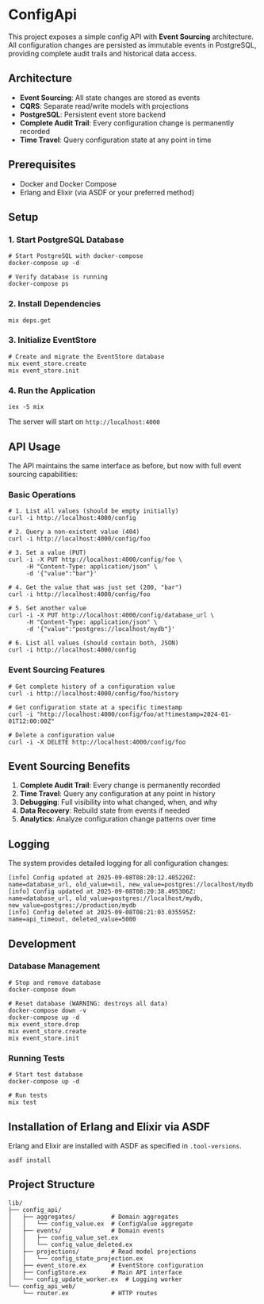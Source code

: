 # ConfigApi

This project exposes a simple config API with **Event Sourcing** architecture. All configuration changes are persisted as immutable events in PostgreSQL, providing complete audit trails and historical data access.

## Architecture

- **Event Sourcing**: All state changes are stored as events
- **CQRS**: Separate read/write models with projections
- **PostgreSQL**: Persistent event store backend
- **Complete Audit Trail**: Every configuration change is permanently recorded
- **Time Travel**: Query configuration state at any point in time

## Prerequisites

- Docker and Docker Compose
- Erlang and Elixir (via ASDF or your preferred method)

## Setup

### 1. Start PostgreSQL Database

```shell
# Start PostgreSQL with docker-compose
docker-compose up -d

# Verify database is running
docker-compose ps
```

### 2. Install Dependencies

```shell
mix deps.get
```

### 3. Initialize EventStore

```shell
# Create and migrate the EventStore database
mix event_store.create
mix event_store.init
```

### 4. Run the Application

```shell
iex -S mix
```

The server will start on `http://localhost:4000`

## API Usage

The API maintains the same interface as before, but now with full event sourcing capabilities:

### Basic Operations

```shell
# 1. List all values (should be empty initially)
curl -i http://localhost:4000/config

# 2. Query a non-existent value (404)
curl -i http://localhost:4000/config/foo

# 3. Set a value (PUT)
curl -i -X PUT http://localhost:4000/config/foo \
     -H "Content-Type: application/json" \
     -d '{"value":"bar"}'

# 4. Get the value that was just set (200, "bar")
curl -i http://localhost:4000/config/foo

# 5. Set another value
curl -i -X PUT http://localhost:4000/config/database_url \
     -H "Content-Type: application/json" \
     -d '{"value":"postgres://localhost/mydb"}'

# 6. List all values (should contain both, JSON)
curl -i http://localhost:4000/config
```

### Event Sourcing Features

```shell
# Get complete history of a configuration value
curl -i http://localhost:4000/config/foo/history

# Get configuration state at a specific timestamp
curl -i "http://localhost:4000/config/foo/at?timestamp=2024-01-01T12:00:00Z"

# Delete a configuration value
curl -i -X DELETE http://localhost:4000/config/foo
```

## Event Sourcing Benefits

1. **Complete Audit Trail**: Every change is permanently recorded
2. **Time Travel**: Query any configuration at any point in history
3. **Debugging**: Full visibility into what changed, when, and why
4. **Data Recovery**: Rebuild state from events if needed
5. **Analytics**: Analyze configuration change patterns over time

## Logging

The system provides detailed logging for all configuration changes:

```
[info] Config updated at 2025-09-08T08:20:12.405220Z: name=database_url, old_value=nil, new_value=postgres://localhost/mydb
[info] Config updated at 2025-09-08T08:20:38.495306Z: name=database_url, old_value=postgres://localhost/mydb, new_value=postgres://production/mydb
[info] Config deleted at 2025-09-08T08:21:03.035595Z: name=api_timeout, deleted_value=5000
```

## Development

### Database Management

```shell
# Stop and remove database
docker-compose down

# Reset database (WARNING: destroys all data)
docker-compose down -v
docker-compose up -d
mix event_store.drop
mix event_store.create
mix event_store.init
```

### Running Tests

```shell
# Start test database
docker-compose up -d

# Run tests
mix test
```

## Installation of Erlang and Elixir via ASDF

Erlang and Elixir are installed with ASDF as specified in `.tool-versions`.

```shell
asdf install
```

## Project Structure

```
lib/
├── config_api/
│   ├── aggregates/          # Domain aggregates
│   │   └── config_value.ex  # ConfigValue aggregate
│   ├── events/              # Domain events
│   │   ├── config_value_set.ex
│   │   └── config_value_deleted.ex
│   ├── projections/         # Read model projections
│   │   └── config_state_projection.ex
│   ├── event_store.ex       # EventStore configuration
│   ├── ConfigStore.ex       # Main API interface
│   └── config_update_worker.ex  # Logging worker
└── config_api_web/
    └── router.ex            # HTTP routes
